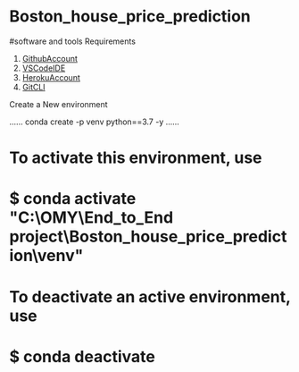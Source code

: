 # Boston_house_price_prediction

#software and tools Requirements

1. [GithubAccount](https://github.com)
2. [VSCodeIDE](https://code.visualstudio.com/)
3. [HerokuAccount](https://heroku.com)
4. [GitCLI](https://git-scm.com/book/en/v2/Getting-Started-The-Command-Line)

Create a New environment

......
conda create -p venv python==3.7 -y
......
# To activate this environment, use
#
#     $ conda activate "C:\OMY\End_to_End project\Boston_house_price_prediction\venv"
#
# To deactivate an active environment, use
#
#     $ conda deactivate
